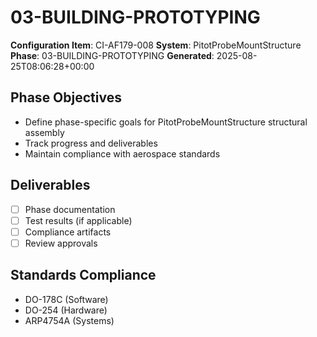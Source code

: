 # 03-BUILDING-PROTOTYPING

**Configuration Item**: CI-AF179-008
**System**: PitotProbeMountStructure
**Phase**: 03-BUILDING-PROTOTYPING
**Generated**: 2025-08-25T08:06:28+00:00

## Phase Objectives
- Define phase-specific goals for PitotProbeMountStructure structural assembly
- Track progress and deliverables
- Maintain compliance with aerospace standards

## Deliverables
- [ ] Phase documentation
- [ ] Test results (if applicable)
- [ ] Compliance artifacts
- [ ] Review approvals

## Standards Compliance
- DO-178C (Software)
- DO-254 (Hardware)
- ARP4754A (Systems)

